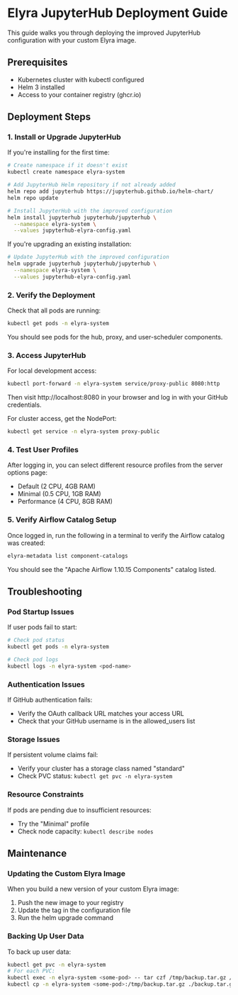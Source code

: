 # Elyra JupyterHub Deployment Guide

This guide walks you through deploying the improved JupyterHub configuration with your custom Elyra image.

## Prerequisites

- Kubernetes cluster with kubectl configured
- Helm 3 installed
- Access to your container registry (ghcr.io)

## Deployment Steps

### 1. Install or Upgrade JupyterHub

If you're installing for the first time:

```bash
# Create namespace if it doesn't exist
kubectl create namespace elyra-system

# Add JupyterHub Helm repository if not already added
helm repo add jupyterhub https://jupyterhub.github.io/helm-chart/
helm repo update

# Install JupyterHub with the improved configuration
helm install jupyterhub jupyterhub/jupyterhub \
  --namespace elyra-system \
  --values jupyterhub-elyra-config.yaml
```

If you're upgrading an existing installation:

```bash
# Update JupyterHub with the improved configuration
helm upgrade jupyterhub jupyterhub/jupyterhub \
  --namespace elyra-system \
  --values jupyterhub-elyra-config.yaml
```

### 2. Verify the Deployment

Check that all pods are running:

```bash
kubectl get pods -n elyra-system
```

You should see pods for the hub, proxy, and user-scheduler components.

### 3. Access JupyterHub

For local development access:

```bash
kubectl port-forward -n elyra-system service/proxy-public 8080:http
```

Then visit http://localhost:8080 in your browser and log in with your GitHub credentials.

For cluster access, get the NodePort:

```bash
kubectl get service -n elyra-system proxy-public
```

### 4. Test User Profiles

After logging in, you can select different resource profiles from the server options page:
- Default (2 CPU, 4GB RAM)
- Minimal (0.5 CPU, 1GB RAM)
- Performance (4 CPU, 8GB RAM)

### 5. Verify Airflow Catalog Setup

Once logged in, run the following in a terminal to verify the Airflow catalog was created:

```bash
elyra-metadata list component-catalogs
```

You should see the "Apache Airflow 1.10.15 Components" catalog listed.

## Troubleshooting

### Pod Startup Issues

If user pods fail to start:

```bash
# Check pod status
kubectl get pods -n elyra-system

# Check pod logs
kubectl logs -n elyra-system <pod-name>
```

### Authentication Issues

If GitHub authentication fails:
- Verify the OAuth callback URL matches your access URL
- Check that your GitHub username is in the allowed_users list

### Storage Issues

If persistent volume claims fail:
- Verify your cluster has a storage class named "standard"
- Check PVC status: `kubectl get pvc -n elyra-system`

### Resource Constraints

If pods are pending due to insufficient resources:
- Try the "Minimal" profile
- Check node capacity: `kubectl describe nodes`

## Maintenance

### Updating the Custom Elyra Image

When you build a new version of your custom Elyra image:

1. Push the new image to your registry
2. Update the tag in the configuration file
3. Run the helm upgrade command

### Backing Up User Data

To back up user data:

```bash
kubectl get pvc -n elyra-system
# For each PVC:
kubectl exec -n elyra-system <some-pod> -- tar czf /tmp/backup.tar.gz /home/jovyan
kubectl cp -n elyra-system <some-pod>:/tmp/backup.tar.gz ./backup.tar.gz
```
